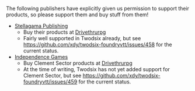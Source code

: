 The following publishers have explicitly given us permission to support their products, so please support them and buy stuff from them!

* [Stellagama Publishing](https://www.stellagamapublishing.com/)
    * Buy their products at [Drivethrurpg](https://www.drivethrurpg.com/browse/pub/9571/Stellagama-Publishing)
    * Fairly well supported in Twodsix already, but see https://github.com/xdy/twodsix-foundryvtt/issues/458 for the current status.
* [Independence Games](https://independencerpgs.com/)
    * Buy Clement Sector products at [Drivethrurpg](https://www.drivethrurpg.com/browse/pub/3565/Independence-Games/subcategory/6213_31067/Clement-Sector)
    * At the time of writing, Twodsix has not yet added support for Clement Sector, but see https://github.com/xdy/twodsix-foundryvtt/issues/459 for the current status.
